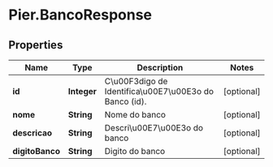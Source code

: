 # Pier.BancoResponse

## Properties
Name | Type | Description | Notes
------------ | ------------- | ------------- | -------------
**id** | **Integer** | C\u00F3digo de Identifica\u00E7\u00E3o do Banco (id). | [optional] 
**nome** | **String** | Nome do banco | [optional] 
**descricao** | **String** | Descri\u00E7\u00E3o do banco | [optional] 
**digitoBanco** | **String** | Digito do banco | [optional] 


